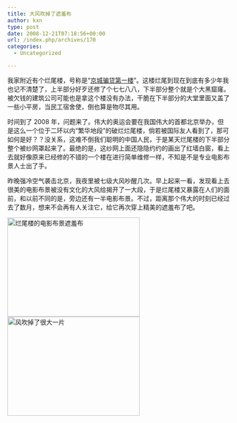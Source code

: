 ```yaml
---
title: 大风吹掉了遮羞布
author: kxn
type: post
date: 2008-12-21T07:18:56+00:00
url: /index.php/archives/170
categories:
  - Uncategorized

---
```

我家附近有个烂尾楼，号称是“[京城骗贷第一楼][1]”。这楼烂尾到现在到底有多少年我也记不清楚了，上半部分好歹还修了个七七八八，下半部分整个就是个大黑窟窿。被欠钱的建筑公司可能也是拿这个楼没有办法，干脆在下半部分的大堂里面又盖了一些小平房，当民工宿舍使，倒也算是物尽其用。

时间到了 2008 年，问题来了。伟大的奥运会要在我国伟大的首都北京举办，但是这么一个位于二环以内“繁华地段”的破烂烂尾楼，倘若被国际友人看到了，那可如何是好？？没关系，这难不倒我们聪明的中国人民，于是某天烂尾楼的下半部分整个被纱网罩起来了。最绝的是，这纱网上面还隐隐约约的画出了红墙白窗，看上去就好像原来已经修的不错的一个楼在进行简单维修一样，不知是不是专业电影布景人士出了手。

昨晚强冷空气袭击北京，我夜里被七级大风吵醒几次。早上起来一看，发现看上去很美的电影布景被没有文化的大风给揭开了一大段，于是烂尾楼又暴露在人们的面前，和以前不同的是，旁边还有一半电影布景。不过，距离那个伟大的时刻已经过去了数月，想来不会再有人关注它，给它再次穿上精美的遮羞布了吧。

[<img loading="lazy" class="alignnone size-medium wp-image-171" title="烂尾楼的电影布景遮羞布" src="http://blog.kangkang.net/wp-content/uploads/2008/12/img_1369-300x225.jpg" alt="烂尾楼的电影布景遮羞布" width="300" height="225" />][2] [<img loading="lazy" class="alignnone size-medium wp-image-172" title="风吹掉了很大一片" src="http://blog.kangkang.net/wp-content/uploads/2008/12/img_1371-300x225.jpg" alt="风吹掉了很大一片" width="300" height="225" />][3]

 [1]: http://www.google.cn/search?hl=zh-CN&newwindow=1&q=%E4%BA%AC%E5%9F%8E%E6%9C%80%E5%A4%A7%E9%AA%97%E8%B4%B7%E7%83%82%E5%B0%BE%E6%A5%BC&btnG=Google+%E6%90%9C%E7%B4%A2&meta=&aq=f&oq=
 [2]: http://blog.kangkang.net/wp-content/uploads/2008/12/img_1369.jpg
 [3]: http://blog.kangkang.net/wp-content/uploads/2008/12/img_1371.jpg